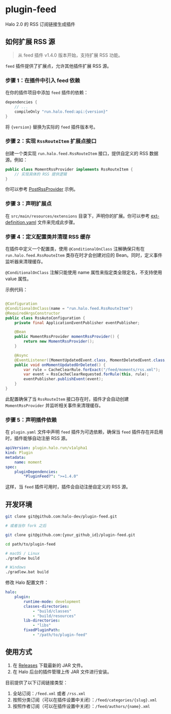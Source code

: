 # plugin-feed

Halo 2.0 的 RSS 订阅链接生成插件

## 如何扩展 RSS 源

> 从 feed 插件 v1.4.0 版本开始，支持扩展 RSS 功能。

`feed` 插件提供了扩展点，允许其他插件扩展 RSS 源。

### 步骤 1：在插件中引入 feed 依赖

在你的插件项目中添加 `feed` 插件的依赖：

```groovy
dependencies {
    // ...
    compileOnly "run.halo.feed:api:{version}"
}
```

将 `{version}` 替换为实际的 `feed` 插件版本号。

### 步骤 2：实现 `RssRouteItem` 扩展点接口

创建一个类实现 `run.halo.feed.RssRouteItem` 接口，提供自定义的 RSS 数据源。例如：

```java
public class MomentRssProvider implements RssRouteItem {
    // 实现具体的 RSS 提供逻辑
}
```

你可以参考 [PostRssProvider](./app/src/main/java/run/halo/feed/provider/PostRssProvider.java) 示例。

### 步骤 3：声明扩展点

在 `src/main/resources/extensions`
目录下，声明你的扩展。你可以参考 [ext-definition.yaml](app/src/main/resources/extensions/ext-definition.yaml) 文件来完成此步骤。

### 步骤 4：定义配置类并清理 RSS 缓存

在插件中定义一个配置类，使用 `@ConditionalOnClass` 注解确保只有在 `run.halo.feed.RssRouteItem` 类存在时才会创建对应的
Bean。同时，定义事件监听器来清理缓存。

`@ConditionalOnClass` 注解只能使用 name 属性来指定类全限定名，不支持使用 value 属性。

示例代码：

```java

@Configuration
@ConditionalOnClass(name = "run.halo.feed.RssRouteItem")
@RequiredArgsConstructor
public class RssAutoConfiguration {
    private final ApplicationEventPublisher eventPublisher;

    @Bean
    public MomentRssProvider momentRssProvider() {
        return new MomentRssProvider();
    }

    @Async
    @EventListener({MomentUpdatedEvent.class, MomentDeletedEvent.class, ContextClosedEvent.class})
    public void onMomentUpdatedOrDeleted() {
        var rule = CacheClearRule.forExact("/feed/moments/rss.xml");
        var event = RssCacheClearRequested.forRule(this, rule);
        eventPublisher.publishEvent(event);
    }
}
```

此配置确保了当 `RssRouteItem` 接口存在时，插件才会自动创建 `MomentRssProvider` 并监听相关事件来清理缓存。

### 步骤 5：声明插件依赖

在 `plugin.yaml` 文件中声明 `feed` 插件为可选依赖，确保当 `feed` 插件存在并启用时，插件能够自动注册 RSS 源。

```yaml
apiVersion: plugin.halo.run/v1alpha1
kind: Plugin
metadata:
    name: moment
spec:
    pluginDependencies:
        "PluginFeed?": ">=1.4.0"
```

这样，当 `feed` 插件可用时，插件会自动注册自定义的 RSS 源。

## 开发环境

```bash
git clone git@github.com:halo-dev/plugin-feed.git

# 或者当你 fork 之后

git clone git@github.com:{your_github_id}/plugin-feed.git
```

```bash
cd path/to/plugin-feed
```

```bash
# macOS / Linux
./gradlew build

# Windows
./gradlew.bat build
```

修改 Halo 配置文件：

```yaml
halo:
    plugin:
        runtime-mode: development
        classes-directories:
            - "build/classes"
            - "build/resources"
        lib-directories:
            - "libs"
        fixedPluginPath:
            - "/path/to/plugin-feed"
```

## 使用方式

1. 在 [Releases](https://github.com/halo-dev/plugin-feed/releases) 下载最新的 JAR 文件。
2. 在 Halo 后台的插件管理上传 JAR 文件进行安装。

目前提供了以下订阅链接类型：

1. 全站订阅：`/feed.xml` 或者 `/rss.xml`
2. 按照分类订阅（可以在插件设置中关闭）：`/feed/categories/{slug}.xml`
3. 按照作者订阅（可以在插件设置中关闭）：`/feed/authors/{name}.xml`
